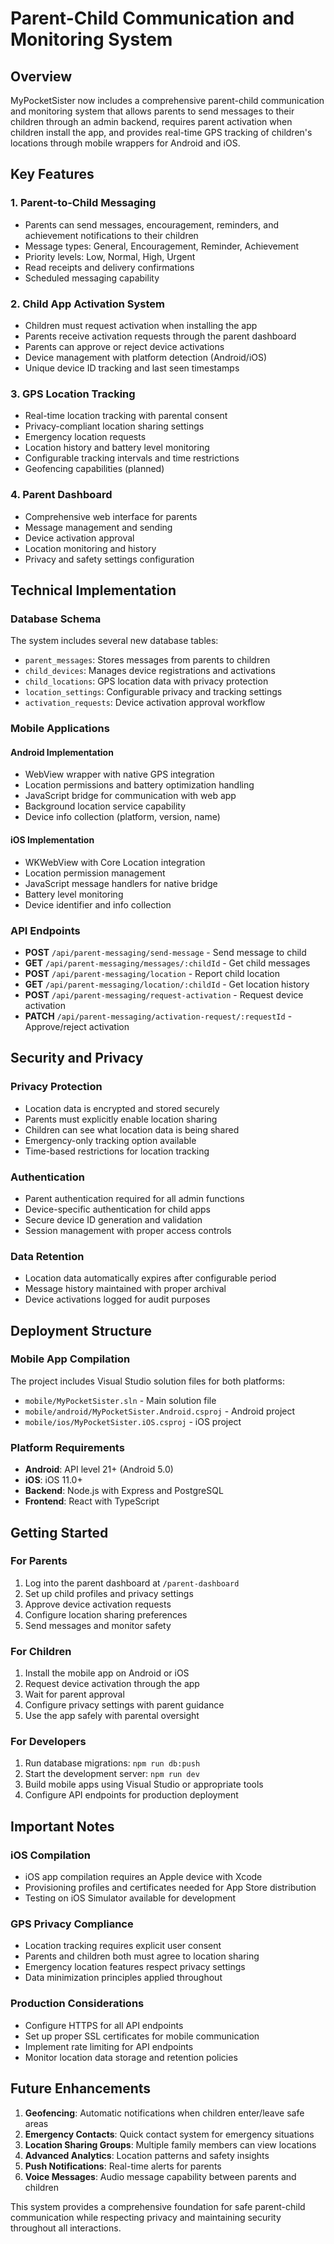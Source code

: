 # Parent-Child Communication and Monitoring System

## Overview

MyPocketSister now includes a comprehensive parent-child communication and monitoring system that allows parents to send messages to their children through an admin backend, requires parent activation when children install the app, and provides real-time GPS tracking of children's locations through mobile wrappers for Android and iOS.

## Key Features

### 1. Parent-to-Child Messaging
- Parents can send messages, encouragement, reminders, and achievement notifications to their children
- Message types: General, Encouragement, Reminder, Achievement
- Priority levels: Low, Normal, High, Urgent
- Read receipts and delivery confirmations
- Scheduled messaging capability

### 2. Child App Activation System
- Children must request activation when installing the app
- Parents receive activation requests through the parent dashboard
- Parents can approve or reject device activations
- Device management with platform detection (Android/iOS)
- Unique device ID tracking and last seen timestamps

### 3. GPS Location Tracking
- Real-time location tracking with parental consent
- Privacy-compliant location sharing settings
- Emergency location requests
- Location history and battery level monitoring
- Configurable tracking intervals and time restrictions
- Geofencing capabilities (planned)

### 4. Parent Dashboard
- Comprehensive web interface for parents
- Message management and sending
- Device activation approval
- Location monitoring and history
- Privacy and safety settings configuration

## Technical Implementation

### Database Schema
The system includes several new database tables:
- `parent_messages`: Stores messages from parents to children
- `child_devices`: Manages device registrations and activations
- `child_locations`: GPS location data with privacy protection
- `location_settings`: Configurable privacy and tracking settings
- `activation_requests`: Device activation approval workflow

### Mobile Applications

#### Android Implementation
- WebView wrapper with native GPS integration
- Location permissions and battery optimization handling
- JavaScript bridge for communication with web app
- Background location service capability
- Device info collection (platform, version, name)

#### iOS Implementation
- WKWebView with Core Location integration
- Location permission management
- JavaScript message handlers for native bridge
- Battery level monitoring
- Device identifier and info collection

### API Endpoints
- **POST** `/api/parent-messaging/send-message` - Send message to child
- **GET** `/api/parent-messaging/messages/:childId` - Get child messages
- **POST** `/api/parent-messaging/location` - Report child location
- **GET** `/api/parent-messaging/location/:childId` - Get location history
- **POST** `/api/parent-messaging/request-activation` - Request device activation
- **PATCH** `/api/parent-messaging/activation-request/:requestId` - Approve/reject activation

## Security and Privacy

### Privacy Protection
- Location data is encrypted and stored securely
- Parents must explicitly enable location sharing
- Children can see what location data is being shared
- Emergency-only tracking option available
- Time-based restrictions for location tracking

### Authentication
- Parent authentication required for all admin functions
- Device-specific authentication for child apps
- Secure device ID generation and validation
- Session management with proper access controls

### Data Retention
- Location data automatically expires after configurable period
- Message history maintained with proper archival
- Device activations logged for audit purposes

## Deployment Structure

### Mobile App Compilation
The project includes Visual Studio solution files for both platforms:
- `mobile/MyPocketSister.sln` - Main solution file
- `mobile/android/MyPocketSister.Android.csproj` - Android project
- `mobile/ios/MyPocketSister.iOS.csproj` - iOS project

### Platform Requirements
- **Android**: API level 21+ (Android 5.0)
- **iOS**: iOS 11.0+
- **Backend**: Node.js with Express and PostgreSQL
- **Frontend**: React with TypeScript

## Getting Started

### For Parents
1. Log into the parent dashboard at `/parent-dashboard`
2. Set up child profiles and privacy settings
3. Approve device activation requests
4. Configure location sharing preferences
5. Send messages and monitor safety

### For Children
1. Install the mobile app on Android or iOS
2. Request device activation through the app
3. Wait for parent approval
4. Configure privacy settings with parent guidance
5. Use the app safely with parental oversight

### For Developers
1. Run database migrations: `npm run db:push`
2. Start the development server: `npm run dev`
3. Build mobile apps using Visual Studio or appropriate tools
4. Configure API endpoints for production deployment

## Important Notes

### iOS Compilation
- iOS app compilation requires an Apple device with Xcode
- Provisioning profiles and certificates needed for App Store distribution
- Testing on iOS Simulator available for development

### GPS Privacy Compliance
- Location tracking requires explicit user consent
- Parents and children both must agree to location sharing
- Emergency location features respect privacy settings
- Data minimization principles applied throughout

### Production Considerations
- Configure HTTPS for all API endpoints
- Set up proper SSL certificates for mobile communication
- Implement rate limiting for API endpoints
- Monitor location data storage and retention policies

## Future Enhancements

1. **Geofencing**: Automatic notifications when children enter/leave safe areas
2. **Emergency Contacts**: Quick contact system for emergency situations
3. **Location Sharing Groups**: Multiple family members can view locations
4. **Advanced Analytics**: Location patterns and safety insights
5. **Push Notifications**: Real-time alerts for parents
6. **Voice Messages**: Audio message capability between parents and children

This system provides a comprehensive foundation for safe parent-child communication while respecting privacy and maintaining security throughout all interactions.